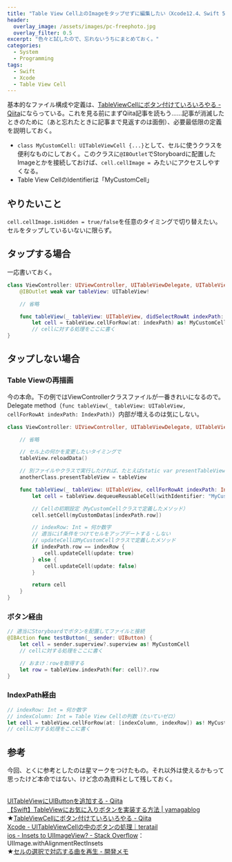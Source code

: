 ```yaml
---
title: "Table View Cell上のImageをタップせずに編集したい（Xcode12.4、Swift 5.3.2）"
header:
  overlay_image: /assets/images/pc-freephoto.jpg
  overlay_filter: 0.5
excerpt: "色々と試したので、忘れないうちにまとめておく。"
categories:
  - System
  - Programming
tags:
  - Swift
  - Xcode
  - Table View Cell
---
```


基本的なファイル構成や定義は、[TableViewCellにボタン付けていろいろやる - Qiita](https://qiita.com/mzuk/items/0efc41460631c7c98c3c)にならっている。これを見る前にまずQiita記事を読もう……記事が消滅したときのために（あと忘れたときに記事まで見返すのは面倒）、必要最低限の定義を説明しておく。

- `class MyCustomCell: UITableViewCell {...}`として、セルに使うクラスを便利なものにしておく。このクラスに`@IBOutlet`でStoryboardに配置したImageとかを接続しておけば、`cell.cellImage = `みたいにアクセスしやすくなる。
- Table View CellのIdentifierは「MyCustomCell」

## やりたいこと

`cell.cellImage.isHidden = true/false`を任意のタイミングで切り替えたい。セルをタップしているいないに限らず。

## タップする場合

一応書いておく。

```swift
class ViewController: UIViewController, UITableViewDelegate, UITableViewDataSource {
    @IBOutlet weak var tableView: UITableView!

    // 省略

    func tableView(_ tableView: UITableView, didSelectRowAt indexPath: IndexPath) {
        let cell = tableView.cellForRow(at: indexPath) as! MyCustomCell
        // cellに対する処理をここに書く
}
```

## タップしない場合

### Table Viewの再描画

今の本命。下の例ではViewControllerクラスファイルが一番きれいになるので。Delegate method（`func tableView(_ tableView: UITableView, cellForRowAt indexPath: IndexPath)`）内部が増えるのは気にしない。

```swift
class ViewController: UIViewController, UITableViewDelegate, UITableViewDataSource {

    // 省略

    // セル上の何かを変更したいタイミングで
    tableView.reloadData()

    // 別ファイルやクラスで実行したければ、たとえばstatic var presentTableView: UITableViewを定義しておいて
    anotherClass.presentTableView = tableView

    func tableView(_ tableView: UITableView, cellForRowAt indexPath: IndexPath) -> UITableViewCell {
        let cell = tableView.dequeueReusableCell(withIdentifier: "MyCustomCell", for: indexPath) as! MyCustomCell

        // Cellの初期設定（MyCustomCellクラスで定義したメソッド）
        cell.setCell(myCustomDatas[indexPath.row])

        // indexRow: Int = 何か数字
        // 適当にif条件をつけてセルをアップデートする・しない
        // updateCellはMyCustomCellクラスで定義したメソッド
        if indexPath.row == indexRow {
            cell.updateCell(update: true)
        } else {
            cell.updateCell(update: false)
        }

        return cell
    }
}
```

### ボタン経由

```swift
// 適当にStoryboardでボタンを配置してファイルと接続
@IBAction func testButton(_ sender: UIButton) {
    let cell = sender.superview?.superview as! MyCustomCell
    // cellに対する処理をここに書く

    // おまけ：rowを取得する
    let row = tableView.indexPath(for: cell)?.row
}
```

### IndexPath経由

```swift
// indexRow: Int = 何か数字
// indexColumn: Int = Table View Cellの列数（たいていゼロ）
let cell = tableView.cellForRow(at: [indexColumn, indexRow]) as! MyCustomCell
// cellに対する処理をここに書く
```

## 参考

今回、とくに参考としたのは星マークをつけたもの。それ以外は使えるかもって思ったけど本命ではない、けど念の為資料として残しておく。

<br>[UITableViewにUIButtonを追加する - Qiita](https://qiita.com/eito_2/items/3af91336fea43f40b4d2)
<br>[【Swift】TableViewにお気に入りボタンを実装する方法 \| yamagablog](https://ymgsapo.com/2020/06/25/swift-how-to-make-favorite-star/)
<br>★[TableViewCellにボタン付けていろいろやる - Qiita](https://qiita.com/mzuk/items/0efc41460631c7c98c3c)
<br>[Xcode - UITableViewCellの中のボタンの処理｜teratail](https://teratail.com/questions/58402)
<br>[ios - Insets to UIImageView? - Stack Overflow](https://stackoverflow.com/questions/32304349/insets-to-uiimageview)：UIImage.withAlignmentRectInsets
<br>★[セルの選択で対応する曲を再生 - 開発メモ](http://seeku.hateblo.jp/entry/2015/06/26/072712)
